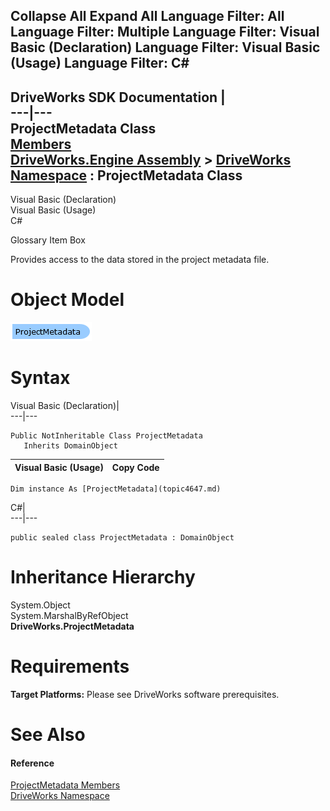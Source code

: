 Collapse All Expand All Language Filter: All  Language Filter: Multiple  Language Filter: Visual Basic (Declaration) Language Filter: Visual Basic (Usage) Language Filter: C#  
---  
DriveWorks SDK Documentation  |   
---|---  
ProjectMetadata Class   
[Members](topic4648.md)   
[DriveWorks.Engine Assembly](topic2156.md) > [DriveWorks Namespace](topic2159.md) : ProjectMetadata Class  
---  
  
Visual Basic (Declaration)    
Visual Basic (Usage)    
C# 

Glossary Item Box

Provides access to the data stored in the project metadata file. 

# Object Model

![](dotnetdiagramimages/image225.png)

# Syntax

Visual Basic (Declaration)|   
---|---  
      
    
    Public NotInheritable Class ProjectMetadata 
       Inherits DomainObject  
  
Visual Basic (Usage)| Copy Code  
---|---  
      
    
    Dim instance As [ProjectMetadata](topic4647.md)  
  
C#|   
---|---  
      
    
    public sealed class ProjectMetadata : DomainObject   
  
# Inheritance Hierarchy

System.Object  
System.MarshalByRefObject  
**DriveWorks.ProjectMetadata**  


# Requirements

**Target Platforms:** Please see DriveWorks software prerequisites.

# See Also

#### Reference

[ProjectMetadata Members](topic4648.md)   
[DriveWorks Namespace](topic2159.md)



